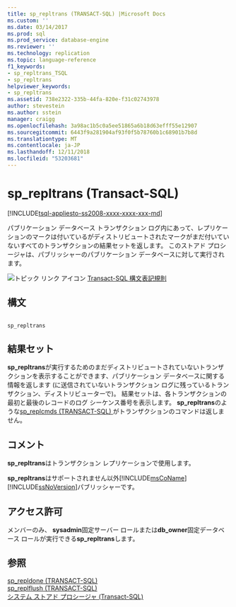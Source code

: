 ```yaml
---
title: sp_repltrans (TRANSACT-SQL) |Microsoft Docs
ms.custom: ''
ms.date: 03/14/2017
ms.prod: sql
ms.prod_service: database-engine
ms.reviewer: ''
ms.technology: replication
ms.topic: language-reference
f1_keywords:
- sp_repltrans_TSQL
- sp_repltrans
helpviewer_keywords:
- sp_repltrans
ms.assetid: 738e2322-335b-44fa-820e-f31c02743978
author: stevestein
ms.author: sstein
manager: craigg
ms.openlocfilehash: 3a98ac1b5c0a5ee51865a6b18d63efff55e12907
ms.sourcegitcommit: 6443f9a281904af93f0f5b78760b1c68901b7b8d
ms.translationtype: MT
ms.contentlocale: ja-JP
ms.lasthandoff: 12/11/2018
ms.locfileid: "53203681"
---
```

# <a name="sprepltrans-transact-sql"></a>sp_repltrans (Transact-SQL)
[!INCLUDE[tsql-appliesto-ss2008-xxxx-xxxx-xxx-md](../../includes/tsql-appliesto-ss2008-xxxx-xxxx-xxx-md.md)]

  パブリケーション データベース トランザクション ログ内にあって、レプリケーションのマークは付いているがディストリビュートされたマークがまだ付いていないすべてのトランザクションの結果セットを返します。 このストアド プロシージャは、パブリッシャーのパブリケーション データベースに対して実行されます。  
  
 ![トピック リンク アイコン](../../database-engine/configure-windows/media/topic-link.gif "トピック リンク アイコン") [Transact-SQL 構文表記規則](../../t-sql/language-elements/transact-sql-syntax-conventions-transact-sql.md)  
  
## <a name="syntax"></a>構文  
  
```  
  
sp_repltrans  
```  
  
## <a name="result-sets"></a>結果セット  
 **sp_repltrans**が実行するためのまだディストリビュートされていないトランザクションを表示することができます、パブリケーション データベースに関する情報を返します (に送信されていないトランザクション ログに残っているトランザクション、ディストリビューターで)。 結果セットは、各トランザクションの最初と最後のレコードのログ シーケンス番号を表示します。 **sp_repltrans**のような[sp_replcmds &#40;TRANSACT-SQL&#41; ](../../relational-databases/system-stored-procedures/sp-replcmds-transact-sql.md)がトランザクションのコマンドは返しません。  
  
## <a name="remarks"></a>コメント  
 **sp_repltrans**はトランザクション レプリケーションで使用します。  
  
 **sp_repltrans**はサポートされません以外[!INCLUDE[msCoName](../../includes/msconame-md.md)][!INCLUDE[ssNoVersion](../../includes/ssnoversion-md.md)]パブリッシャーです。  
  
## <a name="permissions"></a>アクセス許可  
 メンバーのみ、 **sysadmin**固定サーバー ロールまたは**db_owner**固定データベース ロールが実行できる**sp_repltrans**します。  
  
## <a name="see-also"></a>参照  
 [sp_repldone &#40;TRANSACT-SQL&#41;](../../relational-databases/system-stored-procedures/sp-repldone-transact-sql.md)   
 [sp_replflush &#40;TRANSACT-SQL&#41;](../../relational-databases/system-stored-procedures/sp-replflush-transact-sql.md)   
 [システム ストアド プロシージャ &#40;Transact-SQL&#41;](../../relational-databases/system-stored-procedures/system-stored-procedures-transact-sql.md)  
  
  
